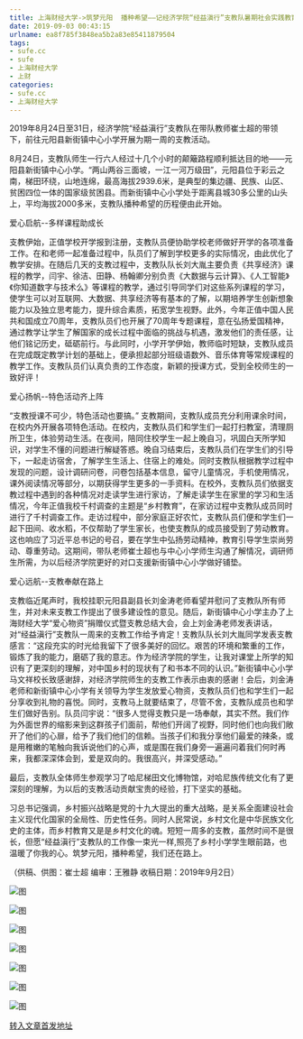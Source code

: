 ```yaml
---
title: 上海财经大学->筑梦元阳  播种希望——记经济学院“经益滇行”支教队暑期社会实践教育活动 | sufe.cc
date: 2019-09-03 00:43:15
urlname: ea8f785f3848ea5b2a83e85411879504
tags: 
- sufe.cc
- sufe
- 上海财经大学
- 上财
categories:
- sufe.cc
- 上海财经大学
---
```



2019年8月24日至31日，经济学院“经益滇行”支教队在带队教师崔士超的带领下，前往元阳县新街镇中心小学开展为期一周的支教活动。

8月24日，支教队师生一行六人经过十几个小时的颠簸路程顺利抵达目的地——元阳县新街镇中心小学。“两山两谷三面坡，一江一河万级田”，元阳县位于彩云之南，梯田环绕，山地连绵，最高海拔2939.6米，是典型的集边疆、民族、山区、贫困四位一体的国家级贫困县。而新街镇中心小学处于距离县城30多公里的山头上，平均海拔2000多米，支教队播种希望的历程便由此开始。

爱心启航--多样课程助成长

支教伊始，正值学校开学报到注册，支教队员便协助学校老师做好开学的各项准备工作。在和老师一起准备过程中，队员们了解到学校更多的实际情况，由此优化了教学安排。在随后几天的支教过程中，支教队队长刘大胤主要负责《共享经济》课程的教学，闫宇、徐洁、田静、杨翰卿分别负责《大数据与云计算》、《人工智能》《你知道数字与技术么》等课程的教学，通过引导同学们对这些系列课程的学习，使学生可以对互联网、大数据、共享经济等有基本的了解，以期培养学生创新想象能力以及独立思考能力，提升综合素质，拓宽学生视野。此外，今年正值中国人民共和国成立70周年，支教队员们也开展了70周年专题课程，意在弘扬爱国精神，通过教学让学生了解国家的成长过程中面临的挑战与机遇，激发他们的责任感，让他们铭记历史，砥砺前行。与此同时，小学开学伊始，教师临时短缺，支教队成员在完成既定教学计划的基础上，便承担起部分班级语数外、音乐体育等常规课程的教学工作。支教队员们认真负责的工作态度，新颖的授课方式，受到全校师生的一致好评！

爱心扬帆--特色活动齐上阵

“支教授课不可少，特色活动也要搞。” 支教期间，支教队成员充分利用课余时间，在校内外开展各项特色活动。在校内，支教队员们和学生们一起打扫教室，清理厕所卫生，体验劳动生活。在夜间，陪同住校学生一起上晚自习，巩固白天所学知识，对学生不懂的问题进行解疑答惑。晚自习结束后，支教队员们在学生们的引导下，一起走访宿舍，了解学生生活上、住宿上的难处。同时支教队根据教学过程中发现的问题，设计调研问卷，问卷包括基本信息，留守儿童情况，手机使用情况，课外阅读情况等部分，以期获得学生更多的一手资料。在校外，支教队员们依据支教过程中遇到的各种情况对走读学生进行家访，了解走读学生在家里的学习和生活情况，今年正值我校千村调查的主题是“乡村教育”，在家访过程中支教队成员同时进行了千村调查工作。走访过程中，部分家庭正好农忙，支教队员们便和学生们一起下田间、收水稻，不仅帮助了学生家长，也使支教队的成员接受到了劳动教育。这也响应了习近平总书记的号召，要在学生中弘扬劳动精神，教育引导学生崇尚劳动、尊重劳动。这期间，带队老师崔士超也与中心小学师生沟通了解情况，调研师生所需，为以后经济学院更好的对口支援新街镇中心小学做好铺垫。

爱心远航--支教奉献在路上

支教临近尾声时，我校挂职元阳县副县长刘金涛老师看望并慰问了支教队所有师生，并对未来支教工作提出了很多建设性的意见。随后，新街镇中心小学主办了上海财经大学“爱心物资”捐赠仪式暨支教总结大会，会上刘金涛老师发表讲话，对“经益滇行”支教队一周来的支教工作给予肯定！支教队队长刘大胤同学发表支教感言：“这段充实的时光给我留下了很多美好的回忆。艰苦的环境和繁重的工作，锻炼了我的能力，磨砺了我的意志。作为经济学院的学生，让我对课堂上所学的知识有了更深刻的理解，对中国乡村的现状有了和书本不同的认识。”新街镇中心小学马文祥校长致感谢辞，对经济学院师生的支教工作表示由衷的感谢！会后，刘金涛老师和新街镇中心小学有关领导为学生发放爱心物资，支教队员们也和学生们一起分享收到礼物的喜悦。同时，支教马上就要结束了，尽管不舍，支教队成员也和学生们做好告别。队员闫宇说：“很多人觉得支教只是一场奉献，其实不然。我们作为外面世界的缩影来到这群孩子们面前，帮他们开阔了视野，同时他们也向我们敞开了他们的心扉，给予了我们他们的信赖。当孩子们和我分享他们最爱的辣条，或是用稚嫩的笔触向我诉说他们的心声，或是围在我们身旁一遍遍问着我们何时再来，我都深深体会到，爱是双向的。我很高兴，并深受感动。”

最后，支教队全体师生参观学习了哈尼梯田文化博物馆，对哈尼族传统文化有了更深刻的理解，为以后的支教活动贡献宝贵的经验，打下坚实的基础。

习总书记强调，乡村振兴战略是党的十九大提出的重大战略，是关系全面建设社会主义现代化国家的全局性、历史性任务。同时人民常说，乡村文化是中华民族文化史的主体，而乡村教育又是是乡村文化的魂。短短一周多的支教，虽然时间不是很长，但愿“经益滇行”支教队的工作像一束光一样,照亮了乡村小学学生眼前路，也温暖了你我的心。筑梦元阳，播种希望，我们还在路上。

（供稿、供图：崔士超 编审：王雅静 收稿日期：2019年9月2日）



![图](http://news.sufe.edu.cn/_upload/article/images/6e/23/e87be4c946b8b525fc50914af21b/94d830ad-c6ed-4110-aacf-61cb8bf356ed.jpg)

![图](http://news.sufe.edu.cn/_upload/article/images/6e/23/e87be4c946b8b525fc50914af21b/4bc1ede3-664b-4f79-a5f3-47dc92b7654e.jpg)

![图](http://news.sufe.edu.cn/_upload/article/images/6e/23/e87be4c946b8b525fc50914af21b/9659c0a8-d9a2-4a87-8ead-67fc16637abb.jpg)

![图](http://news.sufe.edu.cn/_upload/article/images/6e/23/e87be4c946b8b525fc50914af21b/c356c864-9b0c-4107-80ce-ac50f5ae2c13.jpg)

![图](http://news.sufe.edu.cn/_upload/article/images/6e/23/e87be4c946b8b525fc50914af21b/4e9955f9-24f4-4bd9-a998-456f7313bd76.jpg)

![图](http://news.sufe.edu.cn/_upload/article/images/6e/23/e87be4c946b8b525fc50914af21b/23c5ab36-254d-4428-b83b-3d875e708e7b.jpg)

![图](http://news.sufe.edu.cn/_upload/article/images/6e/23/e87be4c946b8b525fc50914af21b/8d014745-1be8-4013-a0a7-abc7f3cc5e06.jpg)

[转入文章首发地址](http://news.sufe.edu.cn/ea/37/c179a125495/page.htm)